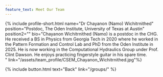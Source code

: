 ```yaml
---
feature_text: Meet Our Team
---
```

{% include profile-short.html name="Dr Chayanon (Namo) Wichitrnithed" position="Postdoc, The Oden Institute, University of Texas at Austin" position2=""  bio="Chayanon Wichitrnithed (Namo) is a postdoc in the CHG. He received a BS in Physics from Georgia Tech in 2020 where he worked in the Pattern Formation and Control Lab and PhD from the Oden Institute in 2025. He is now working in the Computational Hydraulics Group under Prof. Clint Dawson. He enjoys practicing fingerstyle guitar in his spare time.  
" link="/assets/team_profile/CSEM_Chayanon_Wichitrnithed.jpg"%}



[]()


{% include button.html text="Back" link="/groups/" %}
